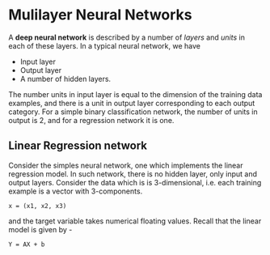 # Mulilayer Neural Networks

A **deep neural network** is described by a number of *layers* and *units* in each of these layers.
In a typical neural network, we have 
- Input layer
- Output layer
- A number of hidden layers.

The number units in input layer is equal to the dimension of the training data examples, and there is a unit in output layer corresponding to each output category. For a simple binary classification network, the number of units in output is 2, and for a regression network it is one.

## Linear Regression network
Consider the simples neural network, one which implements the linear regression model. In such network, there is no hidden layer, only input and output layers.
Consider the data which is is 3-dimensional, i.e. each training example is a vector with 3-components. 
```
x = (x1, x2, x3)
```
and the target variable takes numerical floating values. 
Recall that the linear model is given by -
```
Y = AX + b
```
